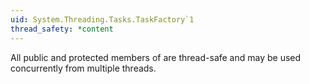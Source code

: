 ```yaml
---
uid: System.Threading.Tasks.TaskFactory`1
thread_safety: *content
---
```


All public and protected members of <xref href="System.Threading.Tasks.TaskFactory`1"></xref> are thread-safe and may be used concurrently from multiple threads.


